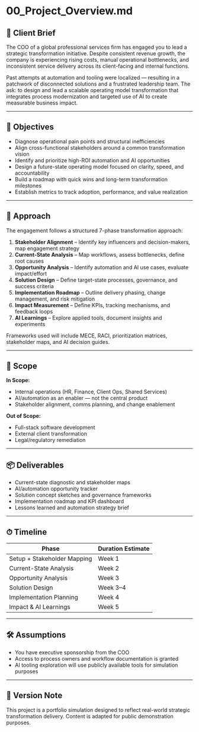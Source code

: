 # 00_Project_Overview.md

## 🚨 Client Brief

The COO of a global professional services firm has engaged you to lead a strategic transformation initiative. Despite consistent revenue growth, the company is experiencing rising costs, manual operational bottlenecks, and inconsistent service delivery across its client-facing and internal functions.

Past attempts at automation and tooling were localized — resulting in a patchwork of disconnected solutions and a frustrated leadership team. The ask: to design and lead a scalable operating model transformation that integrates process modernization and targeted use of AI to create measurable business impact.

---

## 🎯 Objectives

- Diagnose operational pain points and structural inefficiencies
- Align cross-functional stakeholders around a common transformation vision
- Identify and prioritize high-ROI automation and AI opportunities
- Design a future-state operating model focused on clarity, speed, and accountability
- Build a roadmap with quick wins and long-term transformation milestones
- Establish metrics to track adoption, performance, and value realization

---

## 🧭 Approach

The engagement follows a structured 7-phase transformation approach:

1. **Stakeholder Alignment** – Identify key influencers and decision-makers, map engagement strategy
2. **Current-State Analysis** – Map workflows, assess bottlenecks, define root causes
3. **Opportunity Analysis** – Identify automation and AI use cases, evaluate impact/effort
4. **Solution Design** – Define target-state processes, governance, and success criteria
5. **Implementation Roadmap** – Outline delivery phasing, change management, and risk mitigation
6. **Impact Measurement** – Define KPIs, tracking mechanisms, and feedback loops
7. **AI Learnings** – Explore applied tools, document insights and experiments

Frameworks used will include MECE, RACI, prioritization matrices, stakeholder maps, and AI decision guides.

---

## 📌 Scope

**In Scope:**
- Internal operations (HR, Finance, Client Ops, Shared Services)
- AI/automation as an enabler — not the central product
- Stakeholder alignment, comms planning, and change enablement

**Out of Scope:**
- Full-stack software development
- External client transformation
- Legal/regulatory remediation

---

## 📦 Deliverables

- Current-state diagnostic and stakeholder maps
- AI/automation opportunity tracker
- Solution concept sketches and governance frameworks
- Implementation roadmap and KPI dashboard
- Lessons learned and automation strategy brief

---

## ⏱ Timeline

| Phase                        | Duration Estimate |
|-----------------------------|-------------------|
| Setup + Stakeholder Mapping | Week 1            |
| Current-State Analysis      | Week 2            |
| Opportunity Analysis        | Week 3            |
| Solution Design             | Week 3–4          |
| Implementation Planning     | Week 4            |
| Impact & AI Learnings       | Week 5            |

---

## 🛠 Assumptions

- You have executive sponsorship from the COO
- Access to process owners and workflow documentation is granted
- AI tooling exploration will use publicly available tools for simulation purposes

---

## 💬 Version Note

This project is a portfolio simulation designed to reflect real-world strategic transformation delivery. Content is adapted for public demonstration purposes.
